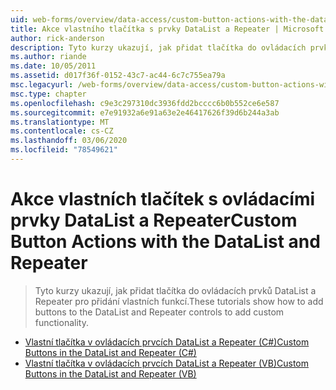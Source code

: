 ```yaml
---
uid: web-forms/overview/data-access/custom-button-actions-with-the-datalist-and-repeater/index
title: Akce vlastního tlačítka s prvky DataList a Repeater | Microsoft Docs
author: rick-anderson
description: Tyto kurzy ukazují, jak přidat tlačítka do ovládacích prvků DataList a Repeater pro přidání vlastních funkcí.
ms.author: riande
ms.date: 10/05/2011
ms.assetid: d017f36f-0152-43c7-ac44-6c7c755ea79a
msc.legacyurl: /web-forms/overview/data-access/custom-button-actions-with-the-datalist-and-repeater
msc.type: chapter
ms.openlocfilehash: c9e3c297310dc3936fdd2bcccc6b0b552ce6e587
ms.sourcegitcommit: e7e91932a6e91a63e2e46417626f39d6b244a3ab
ms.translationtype: MT
ms.contentlocale: cs-CZ
ms.lasthandoff: 03/06/2020
ms.locfileid: "78549621"
---
```

# <a name="custom-button-actions-with-the-datalist-and-repeater"></a><span data-ttu-id="170a2-103">Akce vlastních tlačítek s ovládacími prvky DataList a Repeater</span><span class="sxs-lookup"><span data-stu-id="170a2-103">Custom Button Actions with the DataList and Repeater</span></span>

> <span data-ttu-id="170a2-104">Tyto kurzy ukazují, jak přidat tlačítka do ovládacích prvků DataList a Repeater pro přidání vlastních funkcí.</span><span class="sxs-lookup"><span data-stu-id="170a2-104">These tutorials show how to add buttons to the DataList and Repeater controls to add custom functionality.</span></span>

- [<span data-ttu-id="170a2-105">Vlastní tlačítka v ovládacích prvcích DataList a Repeater (C#)</span><span class="sxs-lookup"><span data-stu-id="170a2-105">Custom Buttons in the DataList and Repeater (C#)</span></span>](custom-buttons-in-the-datalist-and-repeater-cs.md)
- [<span data-ttu-id="170a2-106">Vlastní tlačítka v ovládacích prvcích DataList a Repeater (VB)</span><span class="sxs-lookup"><span data-stu-id="170a2-106">Custom Buttons in the DataList and Repeater (VB)</span></span>](custom-buttons-in-the-datalist-and-repeater-vb.md)

